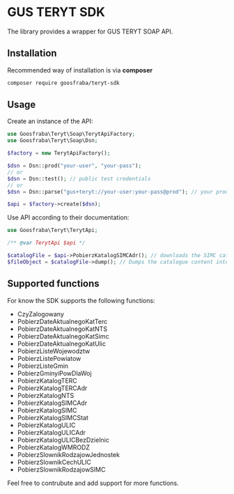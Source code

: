 # GUS TERYT SDK
The library provides a wrapper for GUS TERYT SOAP API.

## Installation

Recommended way of installation is via **composer**
```bash
composer require goosfraba/teryt-sdk
```

## Usage

Create an instance of the API:

```php
use Goosfraba\Teryt\Soap\TerytApiFactory;
use Goosfraba\Teryt\Soap\Dsn;

$factory = new TerytApiFactory();

$dsn = Dsn::prod("your-user", "your-pass");
// or 
$dsn = Dsn::test(); // public test credentials
// or
$dsn = Dsn::parse("gus+teryt://your-user:your-pass@prod"); // your production credentials

$api = $factory->create($dsn);
```

Use API according to their documentation:

```php
use Goosfraba\Teryt\TerytApi;

/** @var TerytApi $api */

$catalogFile = $api->PobierzKatalogSIMCAdr(); // downloads the SIMC catalogue in address version
$fileObject = $catalogFile->dump(); // Dumps the catalogue content into a file \SplFileObject

```

## Supported functions

For know the SDK supports the following functions:

 * CzyZalogowany
 * PobierzDateAktualnegoKatTerc
 * PobierzDateAktualnegoKatNTS
 * PobierzDateAktualnegoKatSimc
 * PobierzDateAktualnegoKatUlic
 * PobierzListeWojewodztw
 * PobierzListePowiatow
 * PobierzListeGmin
 * PobierzGminyiPowDlaWoj
 * PobierzKatalogTERC
 * PobierzKatalogTERCAdr
 * PobierzKatalogNTS
 * PobierzKatalogSIMCAdr
 * PobierzKatalogSIMC
 * PobierzKatalogSIMCStat
 * PobierzKatalogULIC
 * PobierzKatalogULICAdr
 * PobierzKatalogULICBezDzielnic
 * PobierzKatalogWMRODZ
 * PobierzSlownikRodzajowJednostek
 * PobierzSlownikCechULIC
 * PobierzSlownikRodzajowSIMC

Feel free to contrubute and add support for more functions.

